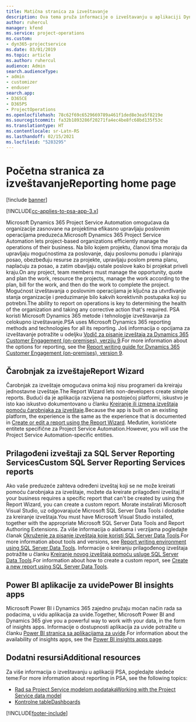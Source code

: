 ```yaml
---
title: Matična stranica za izveštavanje
description: Ova tema pruža informacije o izveštavanju u aplikaciji Dynamics 365 Project Service Automation.
author: ruhercul
manager: kfend
ms.service: project-operations
ms.custom:
- dyn365-projectservice
ms.date: 03/01/2019
ms.topic: article
ms.author: ruhercul
audience: Admin
search.audienceType:
- admin
- customizer
- enduser
search.app:
- D365CE
- D365PS
- ProjectOperations
ms.openlocfilehash: 78c62f69c6529669789a461f1ded8e3ea5f8219e
ms.sourcegitcommit: fa32b1893286f20271fa4ec4be8fc68bd135f53c
ms.translationtype: HT
ms.contentlocale: sr-Latn-RS
ms.lasthandoff: 02/15/2021
ms.locfileid: "5283295"
---
```

# <a name="reporting-home-page"></a><span data-ttu-id="11710-103">Početna stranica za izveštavanje</span><span class="sxs-lookup"><span data-stu-id="11710-103">Reporting home page</span></span>

[!include [banner](../includes/psa-now-project-operations.md)]

[!INCLUDE[cc-applies-to-psa-app-3.x](../includes/cc-applies-to-psa-app-3x.md)]

<span data-ttu-id="11710-104">Microsoft Dynamics 365 Project Service Automation omogućava da organizacije zasnovane na projektima efikasno upravljaju poslovnim operacijama preduzeća.</span><span class="sxs-lookup"><span data-stu-id="11710-104">Microsoft Dynamics 365 Project Service Automation lets project-based organizations efficiently manage the operations of their business.</span></span> <span data-ttu-id="11710-105">Na bilo kojem projektu, članovi tima moraju da upravljaju mogućnostima za poslovanje, daju poslovnu ponudu i planiraju posao, obezbeđuju resurse za projekte, upravljaju poslom prema planu, naplaćuju za posao, a zatim obavljaju ostale poslove kako bi projekat priveli kraju.</span><span class="sxs-lookup"><span data-stu-id="11710-105">On any project, team members must manage the opportunity, quote and plan the work, resource the projects, manage the work according to the plan, bill for the work, and then do the work to complete the project.</span></span> <span data-ttu-id="11710-106">Mogućnost izveštavanja o poslovnim operacijama je ključna za utvrđivanje stanja organizacije i preduzimanje bilo kakvih korektivnih postupaka koji su potrebni.</span><span class="sxs-lookup"><span data-stu-id="11710-106">The ability to report on operations is key to determining the health of the organization and taking any corrective action that's required.</span></span> <span data-ttu-id="11710-107">PSA koristi Microsoft Dynamics 365 metode i tehnologije izveštavanja za celokupno izveštavanje.</span><span class="sxs-lookup"><span data-stu-id="11710-107">PSA uses Microsoft Dynamics 365 reporting methods and technologies for all its reporting.</span></span> <span data-ttu-id="11710-108">Još informacija o opcijama za izveštavanje potražite u odeljku [Vodič za pisanje izveštaja za Dynamics 365 Customer Engagement (on-premises), verziju 9](https://docs.microsoft.com/dynamics365/customerengagement/on-premises/analytics/reporting-analytics-with-dynamics-365).</span><span class="sxs-lookup"><span data-stu-id="11710-108">For more information about the options for reporting, see the [Report writing guide for Dynamics 365 Customer Engagement (on-premises), version 9](https://docs.microsoft.com/dynamics365/customerengagement/on-premises/analytics/reporting-analytics-with-dynamics-365).</span></span>

## <a name="report-wizard"></a><span data-ttu-id="11710-109">Čarobnjak za izveštaje</span><span class="sxs-lookup"><span data-stu-id="11710-109">Report Wizard</span></span>

<span data-ttu-id="11710-110">Čarobnjak za izveštaje omogućava onima koji nisu programeri da kreiraju jednostavne izveštaje.</span><span class="sxs-lookup"><span data-stu-id="11710-110">The Report Wizard lets non-developers create simple reports.</span></span> <span data-ttu-id="11710-111">Budući da je aplikacija razvijena na postojećoj platformi, iskustvo je isto kao iskustvo dokumentovano u članku [Kreiranje ili izmena izveštaja pomoću čarobnjaka za izveštaje](https://docs.microsoft.com/dynamics365/customerengagement/on-premises/basics/create-edit-copy-report-wizard).</span><span class="sxs-lookup"><span data-stu-id="11710-111">Because the app is built on an existing platform, the experience is the same as the experience that is documented in [Create or edit a report using the Report Wizard](https://docs.microsoft.com/dynamics365/customerengagement/on-premises/basics/create-edit-copy-report-wizard).</span></span> <span data-ttu-id="11710-112">Međutim, koristićete entitete specifične za Project Service Automation.</span><span class="sxs-lookup"><span data-stu-id="11710-112">However, you will use the Project Service Automation-specific entities.</span></span>

## <a name="custom-sql-server-reporting-services-reports"></a><span data-ttu-id="11710-113">Prilagođeni izveštaji za SQL Server Reporting Services</span><span class="sxs-lookup"><span data-stu-id="11710-113">Custom SQL Server Reporting Services reports</span></span>

<span data-ttu-id="11710-114">Ako vaše preduzeće zahteva određeni izveštaj koji se ne može kreirati pomoću čarobnjaka za izveštaje, možete da kreirate prilagođeni izveštaj.</span><span class="sxs-lookup"><span data-stu-id="11710-114">If your business requires a specific report that can't be created by using the Report Wizard, you can create a custom report.</span></span> <span data-ttu-id="11710-115">Morate instalirati Microsoft Visual Studio, uz odgovarajuće Microsoft SQL Server Data Tools i dodatke za kreiranje izveštaja.</span><span class="sxs-lookup"><span data-stu-id="11710-115">You must have Microsoft Visual Studio installed, together with the appropriate Microsoft SQL Server Data Tools and Report Authoring Extensions.</span></span> <span data-ttu-id="11710-116">Za više informacija o alatkama i verzijama pogledajte članak [Okruženje za pisanje izveštaja koje koristi SQL Server Data Tools](https://docs.microsoft.com/dynamics365/customerengagement/on-premises/analytics/report-writing-environment-using-sql-server-data-tools).</span><span class="sxs-lookup"><span data-stu-id="11710-116">For more information about tools and versions, see [Report writing environment using SQL Server Data Tools](https://docs.microsoft.com/dynamics365/customerengagement/on-premises/analytics/report-writing-environment-using-sql-server-data-tools).</span></span> <span data-ttu-id="11710-117">Informacije o kreiranju prilagođenog izveštaja potražite u članku [Kreiranje novog izveštaja pomoću usluge SQL Server Data Tools](https://docs.microsoft.com/dynamics365/customerengagement/on-premises/analytics/create-a-new-report-using-sql-server-data-tools).</span><span class="sxs-lookup"><span data-stu-id="11710-117">For information about how to create a custom report, see [Create a new report using SQL Server Data Tools](https://docs.microsoft.com/dynamics365/customerengagement/on-premises/analytics/create-a-new-report-using-sql-server-data-tools).</span></span>

## <a name="power-bi-insights-apps"></a><span data-ttu-id="11710-118">Power BI aplikacije za uvide</span><span class="sxs-lookup"><span data-stu-id="11710-118">Power BI insights apps</span></span>

<span data-ttu-id="11710-119">Microsoft Power BI i Dynamics 365 zajedno pružaju moćan način rada sa podacima, u vidu aplikacija za uvide.</span><span class="sxs-lookup"><span data-stu-id="11710-119">Together, Microsoft Power BI and Dynamics 365 give you a powerful way to work with your data, in the form of insights apps.</span></span> <span data-ttu-id="11710-120">Informacije o dostupnosti aplikacija za uvide potražite u članku [Power BI stranica sa aplikacijama za uvide](https://powerbi.microsoft.com/power-bi-insights-apps/).</span><span class="sxs-lookup"><span data-stu-id="11710-120">For information about the availability of insights apps, see the [Power BI insights apps page](https://powerbi.microsoft.com/power-bi-insights-apps/).</span></span>


## <a name="additional-resources"></a><span data-ttu-id="11710-121">Dodatni resursi</span><span class="sxs-lookup"><span data-stu-id="11710-121">Additional resources</span></span>
<span data-ttu-id="11710-122">Za više informacija o izveštavanju u aplikaciji PSA, pogledajte sledeće teme:</span><span class="sxs-lookup"><span data-stu-id="11710-122">For more information about reporting in PSA, see the following topics:</span></span>

- [<span data-ttu-id="11710-123">Rad sa Project Service modelom podataka</span><span class="sxs-lookup"><span data-stu-id="11710-123">Working with the Project Service data model</span></span>](reports-working-project-service-data-model.md)
- [<span data-ttu-id="11710-124">Kontrolne table</span><span class="sxs-lookup"><span data-stu-id="11710-124">Dashboards</span></span>](reports-dashboards.md)



[!INCLUDE[footer-include](../includes/footer-banner.md)]
